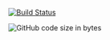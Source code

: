 [![Build Status](https://travis-ci.com/Fendansas/onlinestore.svg?branch=main)](https://travis-ci.com/Fendansas/onlinestore)

![GitHub code size in bytes](https://img.shields.io/github/languages/code-size/fendansas/onlinestore?color=%2378863b)